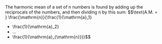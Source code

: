 The harmonic mean of a set of n numbers is found by adding up the
reciprocals of the numbers, and then dividing n by this sum:
$$\text{A.M. = } \frac{\mathrm{n}}{\frac{1}{\mathrm{a}_1}
+ \frac{1}{\mathrm{a}_2}
+ ...
+ \frac{1}{\mathrm{a}_{\mathrm{n}}}}$$
